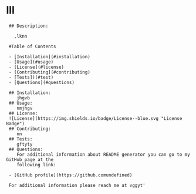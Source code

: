 # lll

     ## Description:

       ,lknn

     #Table of Contents
     
     - [Installation](#installation) 
     - [Usage](#usage) 
     - [License](#license)
     - [Contributing](#contributing)
     - [Tests])(#test) 
     - [Questions](#questions)

     ## Installation:
        jhgvb
     ## Usage:
        nmjhgv
     ## License:
     ![License](https://img.shields.io/badge/License--blue.svg "License Badge")
     ## Contributing:
        nn
     ## Tests:
        gftyty
     ## Questions:
        For additional information about README generator you can go to my GitHub page at the
        following link:

     - [GitHub profile](https://github.comundefined)

     For additional information please reach me at vggyt'

